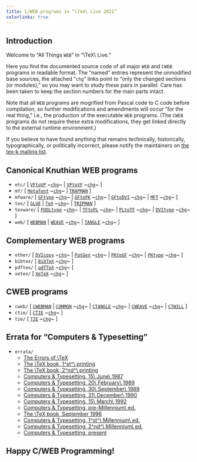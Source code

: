```yaml
---
title: C/WEB programs in “\TeX\ Live 2021”
colorlinks: true
---
```


## Introduction

Welcome to “All Things `WEB`” in “\TeX\ Live.”

Here you find the documented source code of all major `WEB` and `CWEB` programs
in readable format.  The “named” entries represent the unmodified base sources,
the attached “`chg`” links point to “only the changed sections (or modules),”
so you may want to study these pairs in parallel.  Care has been taken to keep
the section numbers for the main parts intact.

Note that all `WEB` programs are mogrified from Pascal code to C code before
compilation, so further modifications and amendments will occur “for the real
thing,” i.e., the production of the executable `WEB` programs.  (The `CWEB`
programs do not require these extra modifications, they get linked directly to
the external runtime environment.)

If you believe to have found anything that remains technically, historically,
typographically, or politically incorrect, please notify the maintainers on
[the tex-k mailing list](mailto:tex-k@tug.org).

## Canonical Knuthian WEB programs

* `etc/` \[
  [`VFtoVP`](etc/vftovp.pdf) ~[`chg`](etc/vftovp-changes.pdf)~ \|
  [`VPtoVF`](etc/vptovf.pdf) ~[`chg`](etc/vptovf-changes.pdf)~ \]
* `mf/` \[
  [`Metafont`](mf/mf.pdf) ~[`chg`](mf/mf-changes.pdf)~ \|
  [`TRAPMAN`](mf/trapman.pdf) \]
* `mfware/` \[
  [`GFtype`](mfware/gftype.pdf) ~[`chg`](mfware/gftype-changes.pdf)~ \|
  [`GFtoPK`](mfware/gftopk.pdf) ~[`chg`](mfware/gftopk-changes.pdf)~ \|
  [`GFtoDVI`](mfware/gftodvi.pdf) ~[`chg`](mfware/gftodvi-changes.pdf)~ \|
  [`MFT`](mfware/mft.pdf) ~[`chg`](mfware/mft-changes.pdf)~ \]
* `tex/` \[
  [`GLUE`](tex/glue.pdf) \|
  [`TeX`](tex/tex.pdf) ~[`chg`](tex/tex-changes.pdf)~ \|
  [`TRIPMAN`](tex/tripman.pdf) \]
* `texware/` \[
  [`POOLtype`](texware/pooltype.pdf) ~[`chg`](texware/pooltype-changes.pdf)~ \|
  [`TFtoPL`](texware/tftopl.pdf) ~[`chg`](texware/tftopl-changes.pdf)~ \|
  [`PLtoTF`](texware/pltotf.pdf) ~[`chg`](texware/pltotf-changes.pdf)~ \|
  [`DVItype`](texware/dvitype.pdf) ~[`chg`](texware/dvitype-changes.pdf)~ \]
* `web/` \[
  [`WEBMAN`](web/webman.pdf) \|
  [`WEAVE`](web/weave.pdf) ~[`chg`](web/weave-changes.pdf)~ \|
  [`TANGLE`](web/tangle.pdf) ~[`chg`](web/tangle-changes.pdf)~ \]

## Complementary WEB programs

* `other/` \[
  [`DVIcopy`](other/dvicopy.pdf) ~[`chg`](other/dvicopy-changes.pdf)~ \|
  [`PatGen`](other/patgen.pdf) ~[`chg`](other/patgen-changes.pdf)~ \|
  [`PKtoGF`](other/pktogf.pdf) ~[`chg`](other/pktogf-changes.pdf)~ \|
  [`PKtype`](other/pktype.pdf) ~[`chg`](other/pktype-changes.pdf)~ \]
* `bibtex/` \[ [`BibTeX`](bibtex/bibtex.pdf) ~[`chg`](bibtex/bibtex-changes.pdf)~ \]
* `pdftex/` \[ [`pdfTeX`](pdftex/pdftex.pdf) ~[`chg`](pdftex/pdftex-changes.pdf)~ \]
* `xetex/` \[ [`XeTeX`](xetex/xetex.pdf) ~[`chg`](xetex/xetex-changes.pdf)~ \]

## CWEB programs

* `cweb/` \[
  [`CWEBMAN`](cweb/cwebman.pdf) \|
  [`COMMON`](cweb/common.pdf) ~[`chg`](cweb/common-changes.pdf)~ \|
  [`CTANGLE`](cweb/ctangle.pdf) ~[`chg`](cweb/ctangle-changes.pdf)~ \|
  [`CWEAVE`](cweb/cweave.pdf) ~[`chg`](cweb/cweave-changes.pdf)~ \|
  [`CTWILL`](cweb/ctwill.pdf) \]
* `ctie/` \[ [`CTIE`](ctie/ctie.pdf) ~[`chg`](ctie/ctie-changes.pdf)~ \]
* `tie/` \[ [`TIE`](tie/tie.pdf) ~[`chg`](tie/tie-changes.pdf)~ \]

## Errata for “Computers & Typesetting”

* `errata/`
  * [The Errors of \TeX](errata/errorlog.pdf)
  * [The \TeX book, 1^st^\ printing](errata/errata.one.pdf)
  * [The \TeX book, 2^nd^\ printing](errata/errata.two.pdf)
  * [Computers & Typesetting, 15\ June\ 1987](errata/errata.three.pdf)
  * [Computers & Typesetting, 20\ February\ 1989](errata/errata.four.pdf)
  * [Computers & Typesetting, 30\ September\ 1989](errata/errata.five.pdf)
  * [Computers & Typesetting, 31\ December\ 1990](errata/errata.six.pdf)
  * [Computers & Typesetting, 15\ March\ 1992](errata/errata.seven.pdf)
  * [Computers & Typesetting, pre-Millennium\ ed.](errata/errata.eight.pdf)
  * [The \TeX book, September 1996](errata/errata.nine.pdf)
  * [Computers & Typesetting, 1^st^\ Millennium\ ed.](errata/errata.ten.pdf)
  * [Computers & Typesetting, 2^nd^\ Millennium\ ed.](errata/errata.eleven.pdf)
  * [Computers & Typesetting, present](errata/errata.pdf)

## Happy C/WEB Programming!
